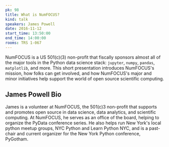 ```yaml
---
pk: 98
title: What is NumFOCUS?
kind: talk
speakers: James Powell
date: 2016-11-12
start_time: 13:50:00
end_time: 14:00:00
rooms: TRS 1-067
---
```


NumFOCUS is a US 501(c)(3) non-profit that fiscally sponsors almost all of the major tools in the Python data science stack: `jupyter`, `numpy`, `pandas`, `matplotlib`, and more. This short presentation introduces NumFOCUS's mission, how folks can get involved, and how NumFOCUS's major and minor initiatives help support the world of open source scientific computing.

## James Powell Bio

James is a volunteer at NumFOCUS, the 501(c)3 non-profit that supports and promotes open source in data science, data analytics, and scientific computing. At NumFOCUS, he serves as an office of the board, helping to organize the PyData conference series. He also helps run New York's local python meetup groups, NYC Python and Learn Python NYC, and is a past-chair and current organizer for the New York Python conference, PyGotham.